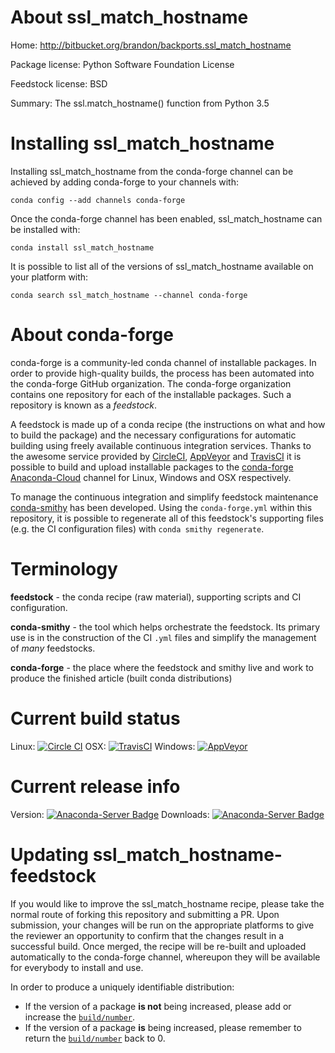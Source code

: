 About ssl_match_hostname
========================

Home: http://bitbucket.org/brandon/backports.ssl_match_hostname

Package license: Python Software Foundation License

Feedstock license: BSD

Summary: The ssl.match_hostname() function from Python 3.5



Installing ssl_match_hostname
=============================

Installing ssl_match_hostname from the conda-forge channel can be achieved by adding conda-forge to your channels with:

```
conda config --add channels conda-forge
```

Once the conda-forge channel has been enabled, ssl_match_hostname can be installed with:

```
conda install ssl_match_hostname
```

It is possible to list all of the versions of ssl_match_hostname available on your platform with:

```
conda search ssl_match_hostname --channel conda-forge
```


About conda-forge
=================

conda-forge is a community-led conda channel of installable packages.
In order to provide high-quality builds, the process has been automated into the
conda-forge GitHub organization. The conda-forge organization contains one repository 
for each of the installable packages. Such a repository is known as a *feedstock*.

A feedstock is made up of a conda recipe (the instructions on what and how to build
the package) and the necessary configurations for automatic building using freely
available continuous integration services. Thanks to the awesome service provided by
[CircleCI](https://circleci.com/), [AppVeyor](http://www.appveyor.com/)
and [TravisCI](https://travis-ci.org/) it is possible to build and upload installable
packages to the [conda-forge](https://anaconda.org/conda-forge)
[Anaconda-Cloud](http://docs.anaconda.org/) channel for Linux, Windows and OSX respectively.

To manage the continuous integration and simplify feedstock maintenance
[conda-smithy](http://github.com/conda-forge/conda-smithy) has been developed.
Using the ``conda-forge.yml`` within this repository, it is possible to regenerate all of
this feedstock's supporting files (e.g. the CI configuration files) with ``conda smithy regenerate``.


Terminology
===========

**feedstock** - the conda recipe (raw material), supporting scripts and CI configuration.

**conda-smithy** - the tool which helps orchestrate the feedstock.
                   Its primary use is in the construction of the CI ``.yml`` files
                   and simplify the management of *many* feedstocks.

**conda-forge** - the place where the feedstock and smithy live and work to
                  produce the finished article (built conda distributions)

Current build status
====================
Linux: [![Circle CI](https://circleci.com/gh/conda-forge/ssl_match_hostname-feedstock.svg?style=svg)](https://circleci.com/gh/conda-forge/ssl_match_hostname-feedstock)
OSX: [![TravisCI](https://travis-ci.org/conda-forge/ssl_match_hostname-feedstock.svg?branch=master)](https://travis-ci.org/conda-forge/ssl_match_hostname-feedstock) 
Windows: [![AppVeyor](https://ci.appveyor.com/api/projects/status/github/conda-forge/ssl_match_hostname-feedstock?svg=True)](https://ci.appveyor.com/project/conda-forge/ssl_match_hostname-feedstock/branch/master)

Current release info
====================
Version: [![Anaconda-Server Badge](https://anaconda.org/conda-forge/ssl_match_hostname/badges/version.svg)](https://anaconda.org/conda-forge/ssl_match_hostname)
Downloads: [![Anaconda-Server Badge](https://anaconda.org/conda-forge/ssl_match_hostname/badges/downloads.svg)](https://anaconda.org/conda-forge/ssl_match_hostname)


Updating ssl_match_hostname-feedstock
=====================================

If you would like to improve the ssl_match_hostname recipe, please take the normal
route of forking this repository and submitting a PR. Upon submission, your changes will
be run on the appropriate platforms to give the reviewer an opportunity to confirm that the
changes result in a successful build. Once merged, the recipe will be re-built and uploaded
automatically to the conda-forge channel, whereupon they will be available for everybody to
install and use.

In order to produce a uniquely identifiable distribution:
 * If the version of a package **is not** being increased, please add or increase
   the [``build/number``](http://conda.pydata.org/docs/building/meta-yaml.html#build-number-and-string). 
 * If the version of a package **is** being increased, please remember to return
   the [``build/number``](http://conda.pydata.org/docs/building/meta-yaml.html#build-number-and-string)
   back to 0.
